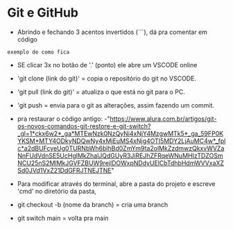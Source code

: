 <h1>Git e GitHub</h1>

- Abrindo e fechando 3 acentos invertidos (```), dá pra comentar em código
```
exemplo de como fica
```

- SE clicar 3x no botão de '.' (ponto) ele abre um VSCODE online

- 'git clone (link do git)' = copia o repositório do git no VSCODE.
- 'git pull (link do git)' = atualiza o que está no git para o PC.
- 'git push = envia para o git as alterações, assim fazendo um commit.
- pra restaurar o código antigo:
-"https://www.alura.com.br/artigos/git-os-novos-comandos-git-restore-e-git-switch?_gl=1*ckx6w2*_ga*MTEwNzk0NzQyNi4xNjY4MzgwMTk5*_ga_59FP0KYKSM*MTY4ODkyNDQwNy4xMjEuMS4xNjg4OTI5MDY2LjAuMC4w*_fplc*a2dBUFcyeUg0TURNbWh6blhBd0ZmYm9ta2olMkZzdmwzQkxvWVZaNnFUdVdnSE5UcHglMkZhalJQdGUyR3JiREJhZFRqeWNuMHIzTDZOSmNCU25nS2MlMkJGVFZBUW9rejlDOWxpNDdyUElCbTdhbHdmWVVxaXZSd0JVd1VxZ21DdGFRJTNEJTNE"
- Para modificar através do terminal, abre a pasta do projeto e escreve 'cmd' no diretório da pasta,
- git checkout -b (nome da branch) = cria uma branch
- git switch main = volta pra main
